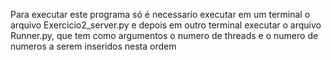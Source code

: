 Para executar este programa só é necessario executar em um terminal o arquivo Exercicio2_server.py 
e depois em outro terminal executar o arquivo Runner.py, que tem como argumentos o numero de threads e o numero de numeros a serem inseridos nesta ordem
